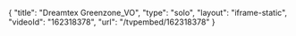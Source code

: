 {
    "title": "Dreamtex Greenzone_VO",
    "type": "solo",
    "layout": "iframe-static",
    "videoId": "162318378",
    "url": "\/tvpembed\/162318378"
}